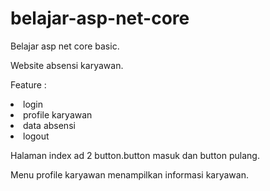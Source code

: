 # belajar-asp-net-core
<p>Belajar asp net core basic. 
<p>Website absensi karyawan. </p>
<p>Feature : </p>
 <li>login </li>
 <li>profile karyawan </li>
 <li>data absensi </li>
 <li>logout</li>
<p>Halaman index ad 2 button.button masuk dan button pulang. </p>
<p>Menu profile karyawan menampilkan informasi karyawan. </p>
